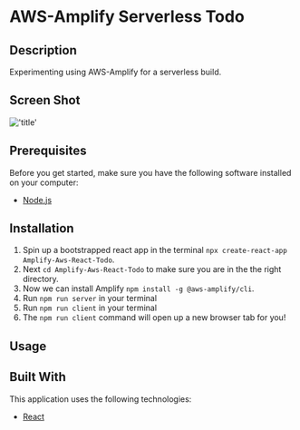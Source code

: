 
# AWS-Amplify Serverless Todo

## Description


Experimenting using AWS-Amplify for a serverless build.

## Screen Shot

!['title'](#)


## Prerequisites

Before you get started, make sure you have the following software installed on your computer:

- [Node.js](https://nodejs.org/en/)

## Installation


1. Spin up a bootstrapped react app in the terminal `npx create-react-app Amplify-Aws-React-Todo`.
2. Next `cd Amplify-Aws-React-Todo` to make sure you are in the the right directory.
3. Now we can install Amplify `npm install -g @aws-amplify/cli`.
4. Run `npm run server` in your terminal
5. Run `npm run client` in your terminal
6. The `npm run client` command will open up a new browser tab for you!

## Usage



## Built With

This application uses the following technologies:

- [React](https://reactjs.org/)










